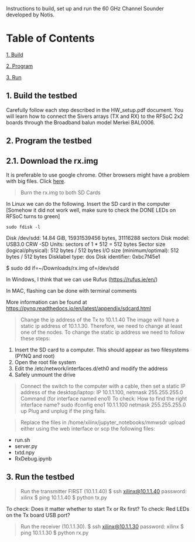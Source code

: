 Instructions to build, set up and run the 60 GHz Channel Sounder developed by Notis. 

# Table of Contents  

[1. Build](#1-build-the-testbed)

[2. Program](#2-program-the-testbed)

[3. Run](#3-run-the-testbed)

## 1. Build the testbed

Carefully follow each step described in the HW_setup.pdf document. You will learn how to connect the Sivers arrays (TX and RX) to the RFSoC 2x2 boards through the Broadband balun model Merkei BAL0006. 

## 2. Program the testbed

## 2.1. Download the rx.img

It is preferable to use google chrome. Other browsers might have a problem with big files. Click [here](https://drive.google.com/file/d/1YfHpmMC5HQftU6drCumDuZgqWMh2dPdv/view?usp=drive_link).

> Burn the rx.img to both SD Cards

In Linux we can do the following. Insert the SD card in the computer [Somehow it did not work well, make sure to check the DONE LEDs on RFSoC turns to green]

```
sudo fdisk -l
```


Disk /dev/sdd: 14.84 GiB, 15931539456 bytes, 31116288 sectors
Disk model: USB3.0 CRW   -SD
Units: sectors of 1 * 512 = 512 bytes
Sector size (logical/physical): 512 bytes / 512 bytes
I/O size (minimum/optimal): 512 bytes / 512 bytes
Disklabel type: dos
Disk identifier: 0xbc7f45e1

$ sudo dd if=~/Downloads/rx.img of=/dev/sdd 

In Windows, I think that we can use Rufus (https://rufus.ie/en/)

In MAC, flashing can be done with terminal comments

More information can be found at https://pynq.readthedocs.io/en/latest/appendix/sdcard.html

> Change the ip address of the Tx to 10.1.1.40 
The image will have a static ip address of 10.1.1.30. Therefore, we need to change at least one of the nodes. 
To change the static ip address we need to follow these steps:
 1) Insert the SD card to a computer. This should appear as two filesystems (PYNQ and root)
 2) Open the root file system
 3) Edit the /etc/network/interfaces.d/eth0 and modify the address
 4) Safely unmount the drive

> Connect the switch to the computer with a cable, then set a static IP address of the desktop/laptop:
IP 10.1.1.100, netmask 255.255.255.0
Command (for interface named eno1)
To check: How to find the right interface name?
sudo ifconfig eno1 10.1.1.100 netmask 255.255.255.0 up
Plug and unplug if the ping fails.

> Replace the files 
in /home/xilinx/jupyter_notebooks/mmwsdr
upload either using the web interface or scp the following files:
- run.sh
- server.py
- txtd.npy
- RxDebug.ipynb

## 3. Run the testbed

> Run the transmitter FIRST (10.1.1.40)
$ ssh xilinx@10.1.1.40 password: xilinx
$ ping 10.1.1.40
$ python tx.py

To check: Does it matter whether to start Tx or Rx first?
To check: Red LEDs on the Tx board USB port?


> Run the receiver (10.1.1.30). 
$ ssh xilinx@10.1.1.30 password: xilinx
$ ping 10.1.1.30
$ python rx.py
